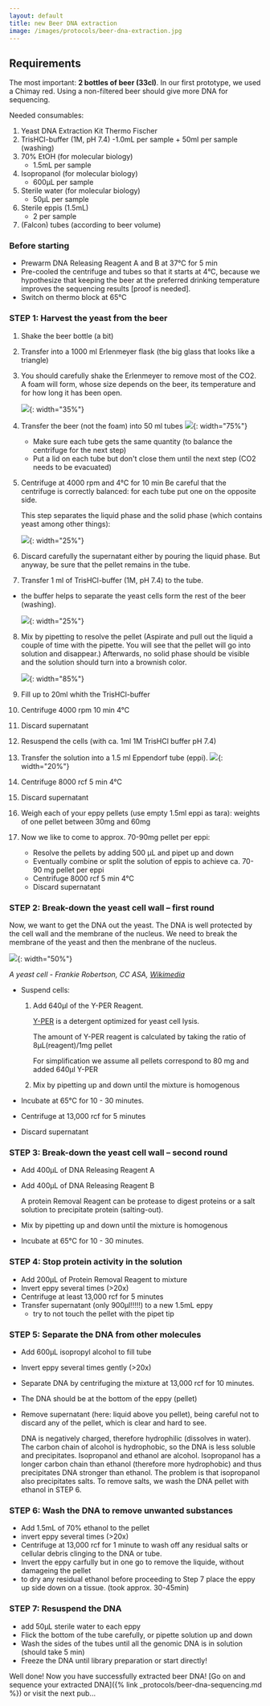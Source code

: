 ```yaml
---
layout: default
title: new Beer DNA extraction
image: /images/protocols/beer-dna-extraction.jpg
---
```


## Requirements

The most important: **2 bottles of beer (33cl)**. In our first prototype, we used a Chimay red. Using a non-filtered beer should give more DNA for sequencing.

Needed consumables: 
1. Yeast DNA Extraction Kit Thermo Fischer 
2. TrisHCl-buffer (1M, pH 7.4)
	-1.0mL per sample + 50ml per sample (washing)
3. 70% EtOH (for molecular biology)
	- 1.5mL per sample
4. Isopropanol (for molecular biology)
	- 600µL per sample
5. Sterile water (for molecular biology)
	- 50µL per sample
6. Sterile eppis (1.5mL)
	- 2 per sample
7. (Falcon) tubes (according to beer volume)


### Before starting
- Prewarm DNA Releasing Reagent A and B at 37°C for 5 min 
- Pre-cooled the centrifuge and tubes so that it starts at 4°C, because we hypothesize that keeping the beer at the preferred drinking temperature improves the sequencing results [proof is needed].
- Switch on thermo block at 65°C

### STEP 1: Harvest the yeast from the beer
1. Shake the beer bottle (a bit)
2. Transfer into a 1000 ml Erlenmeyer flask (the big glass that looks like a triangle)
3. You should carefully shake the Erlenmeyer to remove most of the CO2. A foam will form, whose size depends on the beer, its temperature and for how long it has been open.

	![](/images/protocols/beer-dna-extraction/erlenmeyer_with_beer.svg){: width="35%"}
	
4. Transfer the beer (not the foam) into 50 ml tubes
  ![](/images/protocols/beer-dna-extraction/falcon_with_beer.svg){: width="75%"}
   
    - Make sure each tube gets the same quantity (to balance the centrifuge for the next step)
    - Put a lid on each tube but don't close them until the next step (CO2 needs to be evacuated)
    
5. Centrifuge at 4000 rpm and 4°C for 10 min
    Be careful that the centrifuge is correctly balanced: for each tube put one on the opposite side.
   
    This step separates the liquid phase and the solid phase (which contains yeast among other things): 

    ![](/images/protocols/beer-dna-extraction/after_centrifuge_1.svg){: width="25%"}

6. Discard carefully the supernatant either by pouring the liquid phase. But anyway, be sure that the pellet remains in the tube.
7. Transfer 1 ml of TrisHCl-buffer (1M, pH 7.4) to the tube. 
  - the buffer helps to separate the yeast cells form the rest of the beer (washing).

    ![](/images/protocols/beer-dna-extraction/buffer_collection.svg){: width="25%"}

8. Mix by pipetting to resolve the pellet (Aspirate and pull out the liquid a couple of time with the pipette. You will see that the pellet will go into solution and disappear.) Afterwards, no solid phase should be visible and the solution should turn into a brownish color.
    
   ![](/images/protocols/beer-dna-extraction/suspend_pellet.svg){: width="85%"}

9. Fill up to 20ml whith the TrisHCl-buffer 
10. Centrifuge 4000 rpm 10 min 4°C
11. Discard supernatant
12. Resuspend the cells (with ca. 1ml 1M TrisHCl buffer pH 7.4) 
13. Transfer the solution into a 1.5 ml Eppendorf tube (eppi).
   ![](/images/protocols/beer-dna-extraction/transfer_to_eppendorf.svg){: width="20%"}
14. Centrifuge 8000 rcf 5 min 4°C
15. Discard supernatant
16. Weigh each of your eppy pellets (use empty 1.5ml eppi as tara): weights of one pellet between 30mg and 60mg
17. Now we like to come to approx. 70-90mg pellet per eppi: 
	- Resolve the pellets by adding 500 μL and pipet up and down 
	- Eventually combine or split the solution of eppis to achieve ca. 70-90 mg pellet per eppi
	- Centrifuge 8000 rcf 5 min 4°C
	- Discard supernatant



### STEP 2: Break-down the yeast cell wall – first round
Now, we want to get the DNA out the yeast. The DNA is well protected by the cell wall and the membrane of the nucleus. We need to break the membrane of the yeast and then the menbrane of the nucleus.

![](/images/protocols/beer-dna-extraction/yeast_cell.svg){: width="50%"}

*A yeast cell - Frankie Robertson, CC ASA, [Wikimedia](https://en.wikipedia.org/wiki/File:Yeast_cell_english.svg)*

- Suspend cells:

	1. Add 640µl of the Y-PER Reagent.

		[Y-PER](https://www.thermofisher.com/order/catalog/product/78991#/78991) is a detergent optimized for yeast cell lysis. 

		The amount of Y-PER reagent is calculated by taking the ratio of 8μL(reagent)/1mg pellet

		For simplification we assume all pellets correspond to 80 mg and added 640µl Y-PER

	2. Mix by pipetting up and down until the mixture is homogenous

- Incubate at 65°C for 10 - 30 minutes.
- Centrifuge at 13,000 rcf for 5 minutes 
- Discard supernatant


### STEP 3: Break-down the yeast cell wall – second round

- Add 400μL of DNA Releasing Reagent A
- Add 400μL of DNA Releasing Reagent B

	A protein Removal Reagent can be protease to digest proteins or a salt solution to precipitate protein (salting-out).

- Mix by pipetting up and down until the mixture is homogenous
- Incubate at 65°C for 10 - 30 minutes. 


### STEP 4: Stop protein activity in the solution
- Add 200μL of Protein Removal Reagent to mixture
- Invert eppy several times (>20x)
- Centrifuge at least 13,000 rcf for 5 minutes 
- Transfer supernatant (only 900µl!!!!!) to a new 1.5mL eppy
  - try to not touch the pellet with the pipet tip 


### STEP 5: Separate the DNA from other molecules
- Add 600μL isopropyl alcohol to fill tube
- Invert eppy several times gently (>20x)
- Separate DNA by centrifuging the mixture at 13,000 rcf for 10 minutes. 
- The DNA should be at the bottom of the eppy (pellet)
- Remove supernatant (here: liquid above you pellet), being careful not to discard any of the pellet, which is clear and hard to see.

	DNA is negatively charged, therefore hydrophilic (dissolves in water). The carbon chain of alcohol is hydrophobic, so the DNA is less soluble and precipitates. Isopropanol and ethanol are alcohol. Isopropanol has a longer carbon chain than ethanol (therefore more hydrophobic) and thus precipitates DNA stronger than ethanol.
The problem is that isopropanol also precipitates salts. To remove salts, we wash the DNA pellet with ethanol in STEP 6. 


### STEP 6: Wash the DNA to remove unwanted substances
- Add 1.5mL of 70% ethanol to the pellet
- invert eppy several times (>20x)
- Centrifuge at 13,000 rcf for 1 minute to wash off any residual salts or cellular debris clinging to the DNA or tube. 
- Invert the eppy carfully but in one go to remove the liquide, without damageing the pellet
- to dry any residual ethanol before proceeding to Step 7 place the eppy up side down on a tissue. (took approx. 30-45min)

### STEP 7: Resuspend the DNA

- add 50μL sterile water to each eppy
- Flick the bottom of the tube carefully, or pipette solution up and down
- Wash the sides of the tubes until all the genomic DNA is in solution (should take 5 min)
- Freeze the DNA until library preparation or start directly!

Well done! Now you have successfully extracted beer DNA! [Go on and sequence your extracted DNA]({% link _protocols/beer-dna-sequencing.md %}) or visit the next pub...

